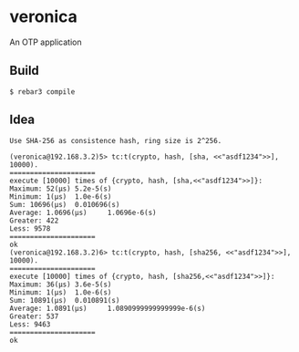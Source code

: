 veronica
=====

An OTP application

Build
-----

    $ rebar3 compile


Idea
-----
    Use SHA-256 as consistence hash, ring size is 2^256.
```
(veronica@192.168.3.2)5> tc:t(crypto, hash, [sha, <<"asdf1234">>], 10000).
=====================
execute [10000] times of {crypto, hash, [sha,<<"asdf1234">>]}:
Maximum: 52(μs) 5.2e-5(s)
Minimum: 1(μs)  1.0e-6(s)
Sum: 10696(μs)  0.010696(s)
Average: 1.0696(μs)     1.0696e-6(s)
Greater: 422
Less: 9578
=====================
ok
(veronica@192.168.3.2)6> tc:t(crypto, hash, [sha256, <<"asdf1234">>], 10000).
=====================
execute [10000] times of {crypto, hash, [sha256,<<"asdf1234">>]}:
Maximum: 36(μs) 3.6e-5(s)
Minimum: 1(μs)  1.0e-6(s)
Sum: 10891(μs)  0.010891(s)
Average: 1.0891(μs)     1.0890999999999999e-6(s)
Greater: 537
Less: 9463
=====================
ok
```